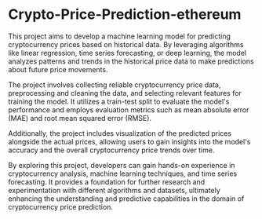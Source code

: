 # Crypto-Price-Prediction-ethereum
This project aims to develop a machine learning model for predicting cryptocurrency prices based on historical data. By leveraging algorithms like linear regression, time series forecasting, or deep learning, the model analyzes patterns and trends in the historical price data to make predictions about future price movements.

The project involves collecting reliable cryptocurrency price data, preprocessing and cleaning the data, and selecting relevant features for training the model. It utilizes a train-test split to evaluate the model's performance and employs evaluation metrics such as mean absolute error (MAE) and root mean squared error (RMSE).

Additionally, the project includes visualization of the predicted prices alongside the actual prices, allowing users to gain insights into the model's accuracy and the overall cryptocurrency price trends over time.

By exploring this project, developers can gain hands-on experience in cryptocurrency analysis, machine learning techniques, and time series forecasting. It provides a foundation for further research and experimentation with different algorithms and datasets, ultimately enhancing the understanding and predictive capabilities in the domain of cryptocurrency price prediction.
